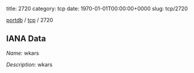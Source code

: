title: 2720
category: tcp
date: 1970-01-01T00:00:00+0000
slug: tcp/2720

[portdb](/) / [tcp](/category/tcp.html) / 2720


## IANA Data

_Name:_ wkars

_Description:_ wkars

